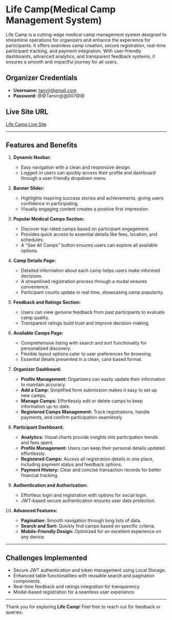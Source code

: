 # Life Camp(Medical Camp Management System)
Life Camp is a cutting-edge medical camp management system designed to streamline operations for organizers and enhance the experience for participants. It offers seamless camp creation, secure registration, real-time participant tracking, and payment integration. With user-friendly dashboards, advanced analytics, and transparent feedback systems, it ensures a smooth and impactful journey for all users.

## Organizer Credentials

- **Username:** tanvir@gmail.com
- **Password:** @@Tanvir@@007@@

## Live Site URL

[Life Camp Live Site](https://life-camp.netlify.app/)

---

## Features and Benefits

1. **Dynamic Navbar:**

   - Easy navigation with a clean and responsive design.
   - Logged-in users can quickly access their profile and dashboard through a user-friendly dropdown menu.

2. **Banner Slider:**

   - Highlights inspiring success stories and achievements, giving users confidence in participating.
   - Visually engaging content creates a positive first impression.

3. **Popular Medical Camps Section:**

   - Discover top-rated camps based on participant engagement.
   - Provides quick access to essential details like fees, location, and schedules.
   - A "See All Camps" button ensures users can explore all available options.

4. **Camp Details Page:**

   - Detailed information about each camp helps users make informed decisions.
   - A streamlined registration process through a modal ensures convenience.
   - Participant counts update in real time, showcasing camp popularity.

5. **Feedback and Ratings Section:**

   - Users can view genuine feedback from past participants to evaluate camp quality.
   - Transparent ratings build trust and improve decision-making.

6. **Available Camps Page:**

   - Comprehensive listing with search and sort functionality for personalized discovery.
   - Flexible layout options cater to user preferences for browsing.
   - Essential details presented in a clean, card-based format.

7. **Organizer Dashboard:**

   - **Profile Management:** Organizers can easily update their information to maintain accuracy.
   - **Add a Camp:** Simplified form submission makes it easy to set up new camps.
   - **Manage Camps:** Effortlessly edit or delete camps to keep information up-to-date.
   - **Registered Camps Management:** Track registrations, handle payments, and confirm participation seamlessly.

8. **Participant Dashboard:**

   - **Analytics:** Visual charts provide insights into participation trends and fees spent.
   - **Profile Management:** Users can keep their personal details updated effortlessly.
   - **Registered Camps:** Access all registration details in one place, including payment status and feedback options.
   - **Payment History:** Clear and concise transaction records for better financial tracking.

9. **Authentication and Authorization:**

   - Effortless login and registration with options for social login.
   - JWT-based secure authentication ensures user data protection.

10. **Advanced Features:**
    - **Pagination:** Smooth navigation through long lists of data.
    - **Search and Sort:** Quickly find camps based on specific criteria.
    - **Mobile-Friendly Design:** Optimized for an excellent experience on any device.

---

## Challenges Implemented

- Secure JWT authentication and token management using Local Storage.
- Enhanced table functionalities with reusable search and pagination components.
- Real-time feedback and ratings integration for transparency.
- Modal-based registration for a seamless user experience.

---

Thank you for exploring **Life Camp**! Feel free to reach out for feedback or queries.
